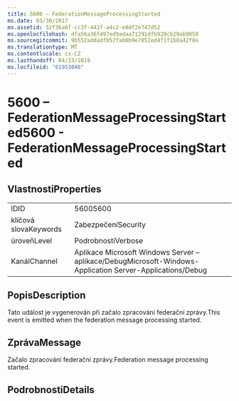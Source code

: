 ```yaml
---
title: 5600 – FederationMessageProcessingStarted
ms.date: 03/30/2017
ms.assetid: 52f36a6f-cc3f-441f-a4c2-e8df2e747d52
ms.openlocfilehash: dfa56a36f497ed9adaa71291dfb920cb29ab9858
ms.sourcegitcommit: 9b552addadfb57fab0b9e7852ed4f1f1b8a42f8e
ms.translationtype: MT
ms.contentlocale: cs-CZ
ms.lasthandoff: 04/23/2019
ms.locfileid: "61953046"
---
```

# <a name="5600---federationmessageprocessingstarted"></a><span data-ttu-id="c8447-102">5600 – FederationMessageProcessingStarted</span><span class="sxs-lookup"><span data-stu-id="c8447-102">5600 - FederationMessageProcessingStarted</span></span>
## <a name="properties"></a><span data-ttu-id="c8447-103">Vlastnosti</span><span class="sxs-lookup"><span data-stu-id="c8447-103">Properties</span></span>  
  
|||  
|-|-|  
|<span data-ttu-id="c8447-104">ID</span><span class="sxs-lookup"><span data-stu-id="c8447-104">ID</span></span>|<span data-ttu-id="c8447-105">5600</span><span class="sxs-lookup"><span data-stu-id="c8447-105">5600</span></span>|  
|<span data-ttu-id="c8447-106">klíčová slova</span><span class="sxs-lookup"><span data-stu-id="c8447-106">Keywords</span></span>|<span data-ttu-id="c8447-107">Zabezpečení</span><span class="sxs-lookup"><span data-stu-id="c8447-107">Security</span></span>|  
|<span data-ttu-id="c8447-108">úroveň</span><span class="sxs-lookup"><span data-stu-id="c8447-108">Level</span></span>|<span data-ttu-id="c8447-109">Podrobnosti</span><span class="sxs-lookup"><span data-stu-id="c8447-109">Verbose</span></span>|  
|<span data-ttu-id="c8447-110">Kanál</span><span class="sxs-lookup"><span data-stu-id="c8447-110">Channel</span></span>|<span data-ttu-id="c8447-111">Aplikace Microsoft Windows Server – aplikace/Debug</span><span class="sxs-lookup"><span data-stu-id="c8447-111">Microsoft-Windows-Application Server-Applications/Debug</span></span>|  
  
## <a name="description"></a><span data-ttu-id="c8447-112">Popis</span><span class="sxs-lookup"><span data-stu-id="c8447-112">Description</span></span>  
 <span data-ttu-id="c8447-113">Tato událost je vygenerován při začalo zpracování federační zprávy.</span><span class="sxs-lookup"><span data-stu-id="c8447-113">This event is emitted when the federation message processing started.</span></span>  
  
## <a name="message"></a><span data-ttu-id="c8447-114">Zpráva</span><span class="sxs-lookup"><span data-stu-id="c8447-114">Message</span></span>  
 <span data-ttu-id="c8447-115">Začalo zpracování federační zprávy.</span><span class="sxs-lookup"><span data-stu-id="c8447-115">Federation message processing started.</span></span>  
  
## <a name="details"></a><span data-ttu-id="c8447-116">Podrobnosti</span><span class="sxs-lookup"><span data-stu-id="c8447-116">Details</span></span>
